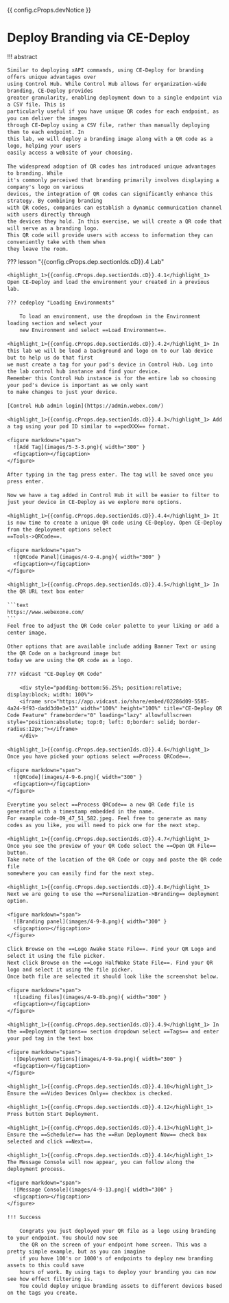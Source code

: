 {{ config.cProps.devNotice }}
# Deploy Branding via CE-Deploy

!!! abstract

    Similar to deploying xAPI commands, using CE-Deploy for branding offers unique advantages over 
    using Control Hub. While Control Hub allows for organization-wide branding, CE-Deploy provides 
    greater granularity, enabling deployment down to a single endpoint via a CSV file. This is 
    particularly useful if you have unique QR codes for each endpoint, as you can deliver the images 
    through CE-Deploy using a CSV file, rather than manually deploying them to each endpoint. In 
    this lab, we will deploy a branding image along with a QR code as a logo, helping your users 
    easily access a website of your choosing.

    The widespread adoption of QR codes has introduced unique advantages to branding. While
    it's commonly perceived that branding primarily involves displaying a company's logo on various
    devices, the integration of QR codes can significantly enhance this strategy. By combining branding
    with QR codes, companies can establish a dynamic communication channel with users directly through
    the devices they hold. In this exercise, we will create a QR code that will serve as a branding logo.
    This QR code will provide users with access to information they can conveniently take with them when
    they leave the room.

??? lesson "{{config.cProps.dep.sectionIds.cD}}.4 Lab"

    <highlight_1>{{config.cProps.dep.sectionIds.cD}}.4.1</highlight_1> Open CE-Deploy and load the environment your created in a previous lab.
    
    ??? cedeploy "Loading Environments"
    
        To load an environment, use the dropdown in the Environment loading section and select your
        new Environment and select ==Load Environment==.
    
    <highlight_1>{{config.cProps.dep.sectionIds.cD}}.4.2</highlight_1> In this lab we will be load a background and logo on to our lab device but to help us do that first 
    we must create a tag for your pod's device in Control Hub. Log into the lab control hub instance and find your device. 
    Remember this Control Hub instance is for the entire lab so choosing your pod's device is important as we only want 
    to make changes to just your device.
    
    [Control Hub admin login](https://admin.webex.com/)
    
    <highlight_1>{{config.cProps.dep.sectionIds.cD}}.4.3</highlight_1> Add a tag using your pod ID similar to ==podXXX== format.
    
    <figure markdown="span">
      ![Add Tag](images/5-3-3.png){ width="300" }
      <figcaption></figcaption>
    </figure>
    
    After typing in the tag press enter. The tag will be saved once you press enter.
    
    Now we have a tag added in Control Hub it will be easier to filter to just your device in CE-Deploy as we explore more options.
    
    <highlight_1>{{config.cProps.dep.sectionIds.cD}}.4.4</highlight_1> It is now time to create a unique QR code using CE-Deploy. Open CE-Deploy from the deployment options select 
    ==Tools->QRCode==.
    
    <figure markdown="span">
      ![QRCode Panel](images/4-9-4.png){ width="300" }
      <figcaption></figcaption>
    </figure>
    
    <highlight_1>{{config.cProps.dep.sectionIds.cD}}.4.5</highlight_1> In the QR URL text box enter
    
    ```text
    https://www.webexone.com/
    ```
    Feel free to adjust the QR Code color palette to your liking or add a center image.
    
    Other options that are available include adding Banner Text or using the QR Code on a background image but 
    today we are using the QR code as a logo.
    
    ??? vidcast "CE-Deploy QR Code"
    
        <div style="padding-bottom:56.25%; position:relative; display:block; width: 100%">
        <iframe src="https://app.vidcast.io/share/embed/02286d09-5585-4a24-9f93-dadd3d0e3e13" width="100%" height="100%" title="CE-Deploy QR Code Feature" frameborder="0" loading="lazy" allowfullscreen style="position:absolute; top:0; left: 0;border: solid; border-radius:12px;"></iframe>
        </div>
    
    <highlight_1>{{config.cProps.dep.sectionIds.cD}}.4.6</highlight_1> Once you have picked your options select ==Process QRCode==.
    
    <figure markdown="span">
      ![QRCode](images/4-9-6.png){ width="300" }
      <figcaption></figcaption>
    </figure>
    
    Everytime you select ==Process QRCode== a new QR Code file is generated with a timestamp embedded in the name.
    For example code-09_47_51_582.jpeg. Feel free to generate as many codes as you like, you will need to pick one for the next step.
    
    <highlight_1>{{config.cProps.dep.sectionIds.cD}}.4.7</highlight_1> Once you see the preview of your QR Code select the ==Open QR File== button. 
    Take note of the location of the QR Code or copy and paste the QR code file 
    somewhere you can easily find for the next step.
    
    <highlight_1>{{config.cProps.dep.sectionIds.cD}}.4.8</highlight_1> Next we are going to use the ==Personalization->Branding== deployment option.
    
    <figure markdown="span">
      ![Branding panel](images/4-9-8.png){ width="300" }
      <figcaption></figcaption>
    </figure>
    
    Click Browse on the ==Logo Awake State File==. Find your QR Logo and select it using the file picker.
    Next click Browse on the ==Logo HalfWake State File==. Find your QR logo and select it using the file picker.
    Once both file are selected it should look like the screenshot below.
    
    <figure markdown="span">
      ![Loading files](images/4-9-8b.png){ width="300" }
      <figcaption></figcaption>
    </figure>
    
    <highlight_1>{{config.cProps.dep.sectionIds.cD}}.4.9</highlight_1> In the ==Deployment Options== section dropdown select ==Tags== and enter your pod tag in the text box
    
    <figure markdown="span">
      ![Deployment Options](images/4-9-9a.png){ width="300" }
      <figcaption></figcaption>
    </figure>
    
    <highlight_1>{{config.cProps.dep.sectionIds.cD}}.4.10</highlight_1> Ensure the ==Video Devices Only== checkbox is checked.
    
    <highlight_1>{{config.cProps.dep.sectionIds.cD}}.4.12</highlight_1> Press button Start Deployment.
    
    <highlight_1>{{config.cProps.dep.sectionIds.cD}}.4.13</highlight_1> Ensure the ==Scheduler== has the ==Run Deployment Now== check box selected and click ==Next==.
    
    <highlight_1>{{config.cProps.dep.sectionIds.cD}}.4.14</highlight_1> The Message Console will now appear, you can follow along the deployment process.
    
    <figure markdown="span">
      ![Message Console](images/4-9-13.png){ width="300" }
      <figcaption></figcaption>
    </figure>

    !!! Success
    
        Congrats you just deployed your QR file as a logo using branding to your endpoint. You should now see
        the QR on the screen of your endpoint home screen. This was a pretty simple example, but as you can imagine 
        if you have 100's or 1000's of endpoints to deploy new branding assets to this could save 
        hours of work. By using tags to deploy your branding you can now see how effect filtering is. 
        You could deploy unique branding assets to different devices based on the tags you create.
